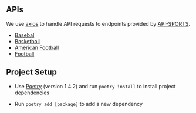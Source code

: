 ## APIs

We use [axios](https://www.npmjs.com/package/axios) to handle API requests to endpoints provided by [API-SPORTS](https://rapidapi.com/user/api-sports).  
  * [Basebal](https://rapidapi.com/api-sports/api/api-baseball/)
  * [Basketball](https://rapidapi.com/api-sports/api/api-basketball/)
  * [American Football](https://rapidapi.com/api-sports/api/api-american-football/)
  * [Football](https://rapidapi.com/api-sports/api/api-football/)

## Project Setup

* Use [Poetry](https://python-poetry.org/docs/#installing-with-the-official-installer) (version 1.4.2) and run `poetry install` to install project dependencies

* Run `poetry add [package]` to add a new dependency